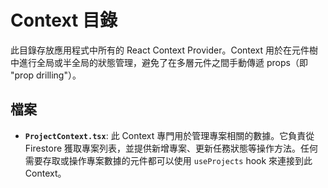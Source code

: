 # Context 目錄

此目錄存放應用程式中所有的 React Context Provider。Context 用於在元件樹中進行全局或半全局的狀態管理，避免了在多層元件之間手動傳遞 props（即 "prop drilling"）。

## 檔案

- **`ProjectContext.tsx`**: 此 Context 專門用於管理專案相關的數據。它負責從 Firestore 獲取專案列表，並提供新增專案、更新任務狀態等操作方法。任何需要存取或操作專案數據的元件都可以使用 `useProjects` hook 來連接到此 Context。
